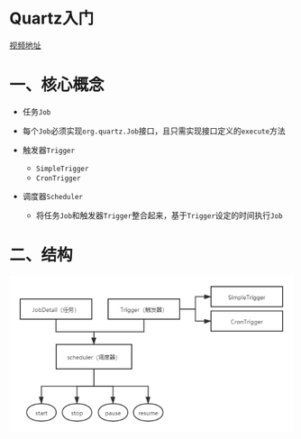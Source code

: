 # Quartz入门

[视频地址](https://www.bilibili.com/video/BV19t41127de?p=11&spm_id_from=pageDriver)

# 一、核心概念

* 任务`Job`
  
* 每个`Job`必须实现`org.quartz.Job`接口，且只需实现接口定义的`execute`方法
  
* 触发器`Trigger`
  * `SimpleTrigger`
  * `CronTrigger`

* 调度器`Scheduler`
  
  * 将任务`Job`和触发器`Trigger`整合起来，基于`Trigger`设定的时间执行`Job`
  
  

# 二、结构



![](img/结构.png)

